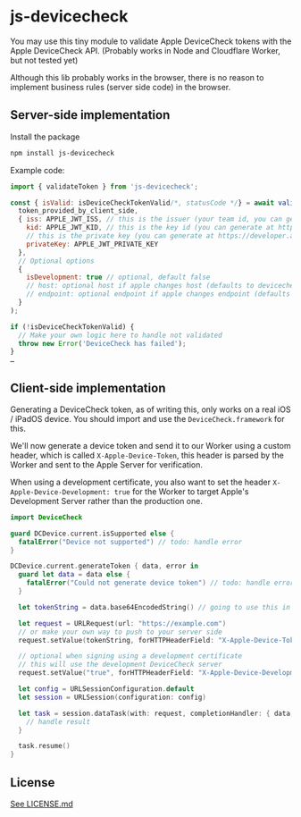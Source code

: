 # js-devicecheck

You may use this tiny module to validate Apple DeviceCheck tokens with the Apple DeviceCheck API. (Probably works in Node and Cloudflare Worker, but not tested yet)

Although this lib probably works in the browser, there is no reason to implement business rules (server side code) in the browser.

## Server-side implementation

Install the package
```sh
npm install js-devicecheck
```
Example code:
```javascript
import { validateToken } from 'js-devicecheck';

const { isValid: isDeviceCheckTokenValid/*, statusCode */} = await validateToken(
  token_provided_by_client_side,
  { iss: APPLE_JWT_ISS, // this is the issuer (your team id, you can get at https://developer.apple.com/account/#/membership/ in the redirected url)
    kid: APPLE_JWT_KID, // this is the key id (you can generate at https://developer.apple.com/account/ios/authkey/, select keys and +)
    // this is the private key (you can generate at https://developer.apple.com/account/ios/authkey/ too), is the p8 file content
    privateKey: APPLE_JWT_PRIVATE_KEY
  },
  // Optional options
  {
    isDevelopment: true // optional, default false
    // host: optional host if apple changes host (defaults to devicecheck.apple.com)
    // endpoint: optional endpoint if apple changes endpoint (defaults to /v1/validate_device_token)
  }
);

if (!isDeviceCheckTokenValid) {
  // Make your own logic here to handle not validated
  throw new Error('DeviceCheck has failed');
}
…
```

## Client-side implementation

Generating a DeviceCheck token, as of writing this, only works on a real iOS / iPadOS device. You should import and use the `DeviceCheck.framework` for this.

We'll now generate a device token and send it to our Worker using a custom header, which is called `X-Apple-Device-Token`, this header is parsed by the Worker and sent to the Apple Server for verification.

When using a development certificate, you also want to set the header `X-Apple-Device-Development: true` for the Worker to target Apple's Development Server rather than the production one.

```swift
import DeviceCheck

guard DCDevice.current.isSupported else {
  fatalError("Device not supported") // todo: handle error
}

DCDevice.current.generateToken { data, error in
  guard let data = data else {
    fatalError("Could not generate device token") // todo: handle error
  }

  let tokenString = data.base64EncodedString() // going to use this in our header

  let request = URLRequest(url: "https://example.com")
  // or make your own way to push to your server side
  request.setValue(tokenString, forHTTPHeaderField: "X-Apple-Device-Token")

  // optional when signing using a development certificate
  // this will use the development DeviceCheck server
  request.setValue("true", forHTTPHeaderField: "X-Apple-Device-Development")

  let config = URLSessionConfiguration.default
  let session = URLSession(configuration: config)

  let task = session.dataTask(with: request, completionHandler: { data, response, error in
    // handle result
  }

  task.resume()
}
```

## License

[See LICENSE.md](LICENSE.md)
